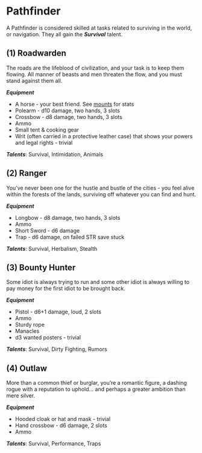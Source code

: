 # Pathfinder
A Pathfinder is considered skilled at tasks related to surviving in the world, or navigation. They all gain the ***Survival*** talent.
## (1) Roadwarden
The roads are the lifeblood of civilization, and your task is to keep them flowing. All manner of beasts and men threaten the flow, and you must stand against them all.

***Equipment***
- A horse - your best friend. See [mounts](equipment.md#mounts) for stats
- Polearm - d10 damage, two hands, 3 slots
- Crossbow - d8 damage, two hands, 3 slots
- Ammo
- Small tent & cooking gear
- Writ (often carried in a protective leather case) that shows your powers and legal rights - trivial

***Talents***: Survival, Intimidation, Animals
## (2) Ranger
You’ve never been one for the hustle and bustle of the cities - you feel alive within the forests of the lands, surviving off whatever you can find and hunt.

***Equipment***
- Longbow - d8 damage, two hands, 3 slots
- Ammo
- Short Sword - d6 damage
- Trap - d6 damage, on failed STR save stuck

***Talents***: Survival, Herbalism, Stealth
## (3) Bounty Hunter
Some idiot is always trying to run and some other idiot is always willing to pay money for the first idiot to be brought back.

***Equipment***
- Pistol - d6+1 damage, loud, 2 slots
- Ammo
- Sturdy rope
- Manacles
- d3 wanted posters - trivial

***Talents***: Survival, Dirty Fighting, Rumors
## (4) Outlaw
More than a common thief or burglar, you’re a romantic figure, a dashing rogue with a reputation to uphold... and perhaps a greater ambition than mere silver.

***Equipment***
- Hooded cloak or hat and mask - trivial
- Hand crossbow - d6 damage, 2 slots
- Ammo

***Talents***: Survival, Performance, Traps